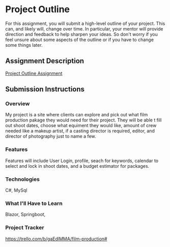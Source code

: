 # Project Outline
For this assignment, you will submit a high-level outline of your project. This can, and likely will, change over time. In particular, your mentor will provide direction and feedback to help sharpen your ideas. So don't worry if you feel unsure about some aspects of the outline or if you have to change some things later.

## Assignment Description
[Project Outline Assignment](https://education.launchcode.org/liftoff/modules/assignments/project-outline)

## Submission Instructions

### Overview
My project is a site where clients can explore and pick out what film production pakage they would need for their project. They will be able t fill out shoot dates, choose what equiment they would like, amount of crew needed like a makeup artist, if a casting director is required, editor, and director of photography just to name a few.
### Features
Features will include User Login, profile, seach for keywords, calendar to select and lock in shoot dates, and a budget estimator for packages.
### Technologies
C#, MySql
### What I'll Have to Learn
Blazor, Springboot,
### Project Tracker
https://trello.com/b/gaEdlMMA/film-production#

